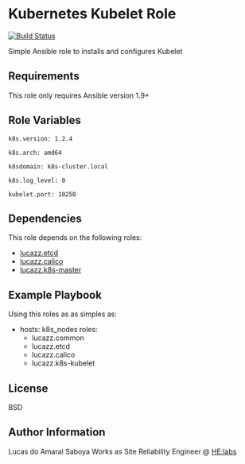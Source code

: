 Kubernetes Kubelet Role
=========

[![Build Status](https://travis-ci.org/lucazz/ansible-k8s-kubelet.svg?branch=master)](https://travis-ci.org/lucazz/ansible-k8s-kubelet)

Simple Ansible role to installs and configures Kubelet

Requirements
------------

This role only requires Ansible version 1.9+

Role Variables
--------------

`k8s.version: 1.2.4`

`k8s.arch: amd64`

`k8sdomain: k8s-cluster.local`

`k8s.log_level: 0`

`kubelet.port: 10250`

Dependencies
------------

This role depends on the following roles:

*   [lucazz.etcd](https://github.com/lucazz/ansible-etcd)
*   [lucazz.calico](https://github.com/lucazz/ansible-calico)
*   [lucazz.k8s-master](https://github.com/lucazz/ansible-k8s-master)

Example Playbook
----------------

Using this roles as as simples as:
- hosts: k8s_nodes
  roles:
    - lucazz.common
    - lucazz.etcd
    - lucazz.calico
    - lucazz.k8s-kubelet

License
-------
BSD

Author Information
------------------

Lucas do Amaral Saboya Works as Site Reliability Engineer @ [HE:labs](https://www.helabs.com)
